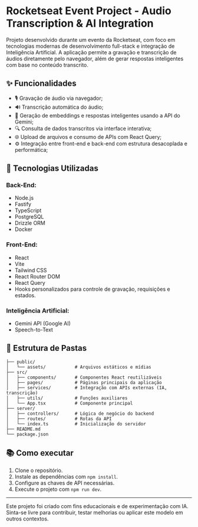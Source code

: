 # Rocketseat Event Project - Audio Transcription & AI Integration

Projeto desenvolvido durante um evento da Rocketseat, com foco em tecnologias modernas de desenvolvimento full-stack e integração de Inteligência Artificial. A aplicação permite a gravação e transcrição de áudios diretamente pelo navegador, além de gerar respostas inteligentes com base no conteúdo transcrito.

## ✨ Funcionalidades

- 🎙️ Gravação de áudio via navegador;
- 🔊 Transcrição automática do áudio;
- 🧠 Geração de embeddings e respostas inteligentes usando a API do Gemini;
- 🔍 Consulta de dados transcritos via interface interativa;
- 🌐 Upload de arquivos e consumo de APIs com React Query;
- ⚙️ Integração entre front-end e back-end com estrutura desacoplada e performática;

## 🚀 Tecnologias Utilizadas

### Back-End:

- Node.js
- Fastify
- TypeScript
- PostgreSQL
- Drizzle ORM
- Docker

### Front-End:

- React
- Vite
- Tailwind CSS
- React Router DOM
- React Query
- Hooks personalizados para controle de gravação, requisições e estados.

### Inteligência Artificial:

- Gemini API (Google AI)
- Speech-to-Text

## 📁 Estrutura de Pastas

```
├── public/
│   └── assets/           # Arquivos estáticos e mídias
├── src/
│   ├── components/       # Componentes React reutilizáveis
│   ├── pages/            # Páginas principais da aplicação
│   ├── services/         # Integração com APIs externas (IA, transcrição)
│   ├── utils/            # Funções auxiliares
│   └── App.tsx           # Componente principal
├── server/
│   ├── controllers/      # Lógica de negócio do backend
│   ├── routes/           # Rotas da API
│   └── index.ts          # Inicialização do servidor
├── README.md
└── package.json
```

## 📚 Como executar

1. Clone o repositório.
2. Instale as dependências com `npm install`.
3. Configure as chaves de API necessárias.
4. Execute o projeto com `npm run dev`.

---

Este projeto foi criado com fins educacionais e de experimentação com IA.
Sinta-se livre para contribuir, testar melhorias ou aplicar este modelo em outros contextos.